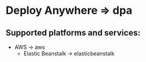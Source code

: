 # Deploy Anywhere => dpa

## Supported platforms and services:
 - AWS -> aws
    - Elastic Beanstalk -> elasticbeanstalk